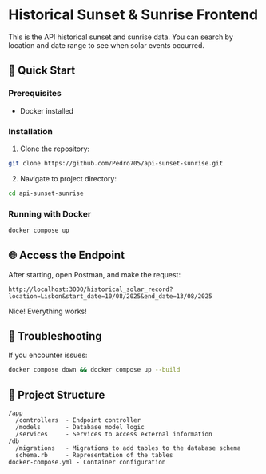 # Historical Sunset & Sunrise Frontend

This is the API  historical sunset and sunrise data. You can search by location and date range to see when solar events occurred.

## 🚀 Quick Start

### Prerequisites
- Docker installed

### Installation
1. Clone the repository:
```bash
git clone https://github.com/Pedro705/api-sunset-sunrise.git
```

2. Navigate to project directory:
```bash
cd api-sunset-sunrise
```

### Running with Docker
```bash
docker compose up
```

## 🌐 Access the Endpoint
After starting, open Postman, and make the request:
```
http://localhost:3000/historical_solar_record?location=Lisbon&start_date=10/08/2025&end_date=13/08/2025
```
Nice! Everything works!

## 🐛 Troubleshooting
If you encounter issues:
```bash
docker compose down && docker compose up --build
```

## 📂 Project Structure
```
/app
  /controllers  - Endpoint controller
  /models       - Database model logic
  /services     - Services to access external information
/db
  /migrations   - Migrations to add tables to the database schema
  schema.rb     - Representation of the tables
docker-compose.yml - Container configuration
```